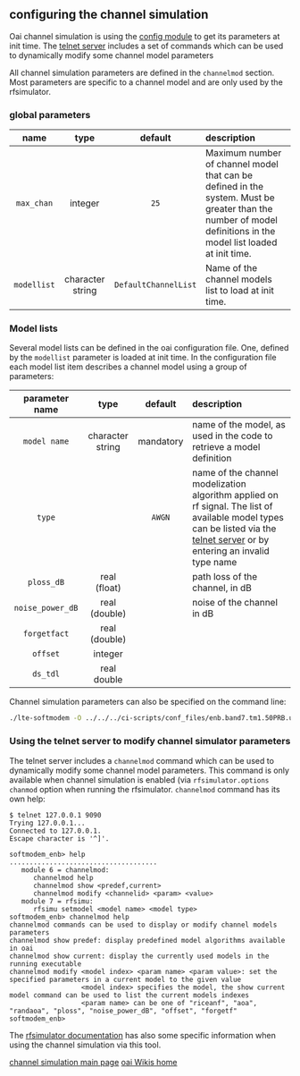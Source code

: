 ## configuring the channel simulation
Oai channel simulation is using the [config module](../../../config/config.md) to get its parameters at init time. The [telnet server](../../telnetsrv/DOC/telnetsrv.md) includes a set of commands which can be used to dynamically modify some channel model parameters

All channel simulation parameters are defined in the `channelmod` section. Most parameters are specific to a channel model and  are only used by the rfsimulator.

### global parameters

| name | type | default | description |
|:---:|:---:|:---:|:----|
| `max_chan` | integer | `25` | Maximum number of channel model that can be defined in the system. Must be greater than the number of model definitions  in the model list loaded at init time. |
| `modellist` | character string | `DefaultChannelList` | Name of the channel models list to load at init time. |

### Model lists

Several model lists can be defined in the oai configuration file. One, defined by the `modellist` parameter is loaded at init time. In the configuration file each model list item describes a channel model using a group of parameters:

| parameter name | type | default | description |
|:---:|:---:|:---:|:----|
| `model name` | character string | mandatory |name of the model, as used in the code to retrieve a model definition|
| `type` |                  | `AWGN` | name of the channel modelization algorithm applied on rf signal. The list of available model types can be listed via the [telnet server](../../telnetsrv/DOC/telnetsrv.md) or by entering an invalid type name |
| `ploss_dB` |   real (float)   |  | path loss of the channel, in dB |
| `noise_power_dB` |  real (double)   |  | noise of the channel in dB |
| `forgetfact` |  real (double)   |  |  |
| `offset` |     integer      |  |  |
| `ds_tdl` |   real double    |  |  |

Channel simulation parameters can also be specified on the command line:

```bash
./lte-softmodem -O ../../../ci-scripts/conf_files/enb.band7.tm1.50PRB.usrpb210.conf --noS1 --rfsim --rfsimulator.options chanmod --rfsimulator.serveraddr enb --telnetsrv --channelmod.modellist modellist_rfsimu_2 --channelmod.modellist_rfsimu_2.[1].offset 120
```
### Using the telnet server to modify channel simulator parameters
The telnet server includes a `channelmod` command which can be used to dynamically modify some channel model parameters. This command is only available when channel simulation is enabled (via `rfsimulator.options chanmod` option when running the rfsimulator.  `channelmod` command has its own help:

```
$ telnet 127.0.0.1 9090
Trying 127.0.0.1...
Connected to 127.0.0.1.
Escape character is '^]'.
 
softmodem_enb> help
.....................................
   module 6 = channelmod:
      channelmod help 
      channelmod show <predef,current>
      channelmod modify <channelid> <param> <value>
   module 7 = rfsimu:
      rfsimu setmodel <model name> <model type>
softmodem_enb> channelmod help
channelmod commands can be used to display or modify channel models parameters
channelmod show predef: display predefined model algorithms available in oai
channelmod show current: display the currently used models in the running executable
channelmod modify <model index> <param name> <param value>: set the specified parameters in a current model to the given value
                  <model index> specifies the model, the show current model command can be used to list the current models indexes
                  <param name> can be one of "riceanf", "aoa", "randaoa", "ploss", "noise_power_dB", "offset", "forgetf"
softmodem_enb> 

```







The [rfsimulator documentation](../../../../radio/rfsimulator/README.md ) has also some specific information when using the channel simulation via this tool. 

[channel simulation main page](channel_simulation.md)
[oai Wikis home](https://gitlab.eurecom.fr/oai/openairinterface5g/wikis/home)
